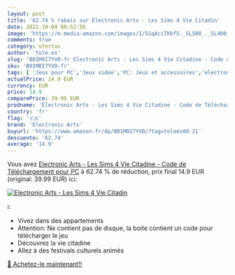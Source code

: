 ```yaml
---
layout: post
title: '62.74 % rabais sur Electronic Arts - Les Sims 4 Vie Citadin'
date: 2021-10-04 00:52:58
image: 'https://m.media-amazon.com/images/I/51qAciTKbfS._SL500_._SL400_.jpg'
comments: true
category: ofertas
author: 'tole.es'
slug: 'B01M0I7YV0-fr Electronic Arts - Les Sims 4 Vie Citadine - Code de...'
sku: 'B01M0I7YV0-fr'
tags: [ 'Jeux pour PC','Jeux vidéo','PC: Jeux et accessoires','electronic arts', ]
actualPrice: 14.9 EUR
currency: EUR
price: 14.9
comparePrice: 39.99 EUR
prodname: 'Electronic Arts - Les Sims 4 Vie Citadine - Code de Téléchargement pour PC'
country: 'fr'
flag: '🇫🇷'
brand: 'Electronic Arts'
buyurl: 'https://www.amazon.fr/dp/B01M0I7YV0/?tag=tolees0d-21'
descuento: '62.74'
average: '14.9'
---
```


Vous avez [Electronic Arts - Les Sims 4 Vie Citadine - Code de Téléchargement pour PC](https://www.amazon.fr/dp/B01M0I7YV0/?tag=tolees0d-21)  à  62.74 % de réduction, prix final  14.9 EUR (original: 39.99 EUR) ici:

[![Electronic Arts - Les Sims 4 Vie Citadin](https://m.media-amazon.com/images/I/51qAciTKbfS._SL500_._SL400_.jpg)](https://www.amazon.fr/dp/B01M0I7YV0/?tag=tolees0d-21)

ℹ️:

- Vivez dans des appartements
- Attention: Ne contient pas de disque, la boite contient un code pour télécharger le jeu
- Découvrez la vie citadine
- Allez à des festivals culturels animés

[🛒 Achetez-le maintenant!!](https://www.amazon.fr/dp/B01M0I7YV0/?tag=tolees0d-21)
